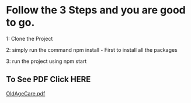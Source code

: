 # Follow the 3 Steps and you are good to go.

1: Clone the Project

2: simply run the command npm install - First to install all the packages

3: run the project using npm start




## To See PDF Click HERE

[OldAgeCare.pdf](https://github.com/pjwarrior20/ElderCareLiveWebsiteReact/files/11727979/OldAgeCare.pdf)
